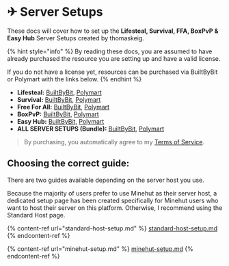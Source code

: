 # ✈ Server Setups

These docs will cover how to set up the **Lifesteal, Survival, FFA, BoxPvP & Easy Hub** Server Setups created by thomaskeig.

{% hint style="info" %}
By reading these docs, you are assumed to have already purchased the resource you are setting up and have a valid license.

If you do not have a license yet, resources can be purchased via BuiltByBit or Polymart with the links below.
{% endhint %}

* **Lifesteal:** [BuiltByBit](https://builtbybit.com/r/23629/), [Polymart](https://polymart.org/r/2318)
* **Survival:** [BuiltByBit](https://builtbybit.com/resources/27680/), [Polymart](https://polymart.org/resource/3710)
* **Free For All:** [BuiltByBit](https://builtbybit.com/resources/25174/), [Polymart](https://polymart.org/resource/2864)
* **BoxPvP:** [BuiltByBit](https://builtbybit.com/resources/26589/), [Polymart](https://polymart.org/resource/3361)
* **Easy Hub:** [BuiltByBit](https://builtbybit.com/resources/27082/), [Polymart](https://polymart.org/resource/3505)
* **ALL SERVER SETUPS (Bundle):** [BuiltByBit](https://builtbybit.com/resources/bundle/6/), [Polymart](https://polymart.org/bundle/223)

> By purchasing, you automatically agree to my [Terms of Service](../../miscellaneous/terms-of-service.md).

## Choosing the correct guide:

There are two guides available depending on the server host you use.

Because the majority of users prefer to use Minehut as their server host, a dedicated setup page has been created specifically for Minehut users who want to host their server on this platform. Otherwise, I recommend using the Standard Host page.

{% content-ref url="standard-host-setup.md" %}
[standard-host-setup.md](standard-host-setup.md)
{% endcontent-ref %}

{% content-ref url="minehut-setup.md" %}
[minehut-setup.md](minehut-setup.md)
{% endcontent-ref %}
